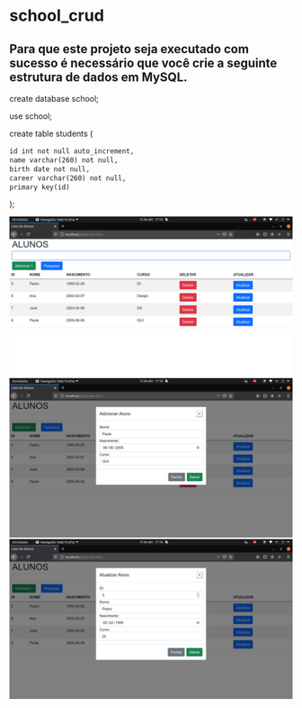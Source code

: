 # school_crud

## Para que este projeto seja executado com sucesso é necessário que você crie a seguinte estrutura de dados em MySQL.

create database school;

use school;

create table students (

	id int not null auto_increment,
	name varchar(260) not null,
	birth date not null,
	career varchar(260) not null,
	primary key(id)

);

![](images/index.png)
![](images/save.png)
![](images/update.png)
